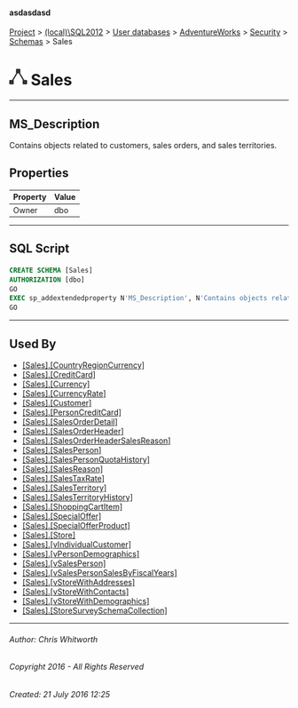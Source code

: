 #### asdasdasd

[Project](../../../../../index.md) > [(local)\\SQL2012](../../../../index.md) > [User databases](../../../index.md) > [AdventureWorks](../../index.md) > [Security](../index.md) > [Schemas](Schemas.md) > Sales

# ![Schemas](../../../../../Images/Schema32.png) Sales

---

## <a name="#description"></a>MS_Description

Contains objects related to customers, sales orders, and sales territories.

## <a name="#properties"></a>Properties

| Property | Value |
|---|---|
| Owner | dbo |


---

## <a name="#sqlscript"></a>SQL Script

```sql
CREATE SCHEMA [Sales]
AUTHORIZATION [dbo]
GO
EXEC sp_addextendedproperty N'MS_Description', N'Contains objects related to customers, sales orders, and sales territories.', 'SCHEMA', N'Sales', NULL, NULL, NULL, NULL
GO

```


---

## <a name="#usedby"></a>Used By

* [[Sales].[CountryRegionCurrency]](../../Tables/CountryRegionCurrency.md)
* [[Sales].[CreditCard]](../../Tables/CreditCard.md)
* [[Sales].[Currency]](../../Tables/Currency.md)
* [[Sales].[CurrencyRate]](../../Tables/CurrencyRate.md)
* [[Sales].[Customer]](../../Tables/Customer.md)
* [[Sales].[PersonCreditCard]](../../Tables/PersonCreditCard.md)
* [[Sales].[SalesOrderDetail]](../../Tables/SalesOrderDetail.md)
* [[Sales].[SalesOrderHeader]](../../Tables/SalesOrderHeader.md)
* [[Sales].[SalesOrderHeaderSalesReason]](../../Tables/SalesOrderHeaderSalesReason.md)
* [[Sales].[SalesPerson]](../../Tables/SalesPerson.md)
* [[Sales].[SalesPersonQuotaHistory]](../../Tables/SalesPersonQuotaHistory.md)
* [[Sales].[SalesReason]](../../Tables/SalesReason.md)
* [[Sales].[SalesTaxRate]](../../Tables/SalesTaxRate.md)
* [[Sales].[SalesTerritory]](../../Tables/SalesTerritory.md)
* [[Sales].[SalesTerritoryHistory]](../../Tables/SalesTerritoryHistory.md)
* [[Sales].[ShoppingCartItem]](../../Tables/ShoppingCartItem.md)
* [[Sales].[SpecialOffer]](../../Tables/SpecialOffer.md)
* [[Sales].[SpecialOfferProduct]](../../Tables/SpecialOfferProduct.md)
* [[Sales].[Store]](../../Tables/Store.md)
* [[Sales].[vIndividualCustomer]](../../Views/vIndividualCustomer.md)
* [[Sales].[vPersonDemographics]](../../Views/vPersonDemographics.md)
* [[Sales].[vSalesPerson]](../../Views/vSalesPerson.md)
* [[Sales].[vSalesPersonSalesByFiscalYears]](../../Views/vSalesPersonSalesByFiscalYears.md)
* [[Sales].[vStoreWithAddresses]](../../Views/vStoreWithAddresses.md)
* [[Sales].[vStoreWithContacts]](../../Views/vStoreWithContacts.md)
* [[Sales].[vStoreWithDemographics]](../../Views/vStoreWithDemographics.md)
* [[Sales].[StoreSurveySchemaCollection]](../../Programmability/Types/XML_Schema_Collections/StoreSurveySchemaCollection.md)


---

###### Author:  Chris Whitworth

###### Copyright 2016 - All Rights Reserved

###### Created: 21 July 2016 12:25

